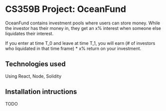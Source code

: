 # CS359B Project: OceanFund

OceanFund contains investment pools where users can store money. While the investor has their money in, they get an x% interest when someone else liquidates their interest. 

If you enter at time T_0 and leave at time T_1, you will earn (# of investors who liquidated in that time frame) * x% return on your investment. 

## Technologies used

Using React, Node, Solidity

## Installation intructions

TODO